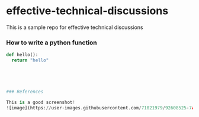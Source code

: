 # effective-technical-discussions
This is a sample repo for effective technical discussions

### How to write a python function

```python
def hello():
  return "hello"





### References

This is a good screenshot!
![image](https://user-images.githubusercontent.com/71021979/92608525-7a04e480-f283-11ea-9258-bd336ba0e18b.png)
